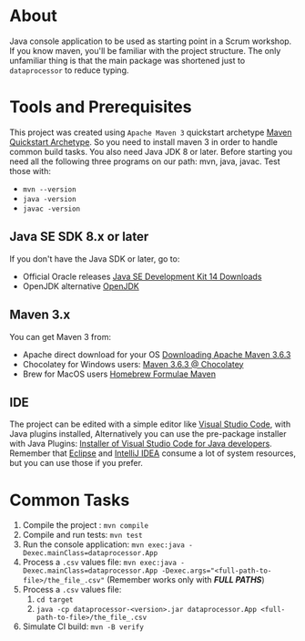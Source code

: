 # About #

Java console application to be used as starting point in a Scrum workshop. If you know maven, you'll be familiar with the project structure. The only unfamiliar thing is that the main package was shortened just to `dataprocessor` to reduce typing.

# Tools and Prerequisites #
This project was created using `Apache Maven 3` quickstart archetype [Maven Quickstart Archetype](https://maven.apache.org/archetypes/maven-archetype-quickstart/). So you need to install maven 3 in order to handle common build tasks. You also need Java JDK 8 or later. Before starting you need all the following three programs on our path: mvn, java, javac. Test those with:
* `mvn --version`
* `java -version`
* `javac -version`

## Java SE SDK 8.x or later ##
If you don't have the Java SDK or later, go to:
* Official Oracle releases [Java SE Development Kit 14 Downloads](https://www.oracle.com/java/technologies/javase-jdk14-downloads.html)
* OpenJDK alternative [OpenJDK](https://openjdk.java.net/)

## Maven 3.x ##
You can get Maven 3 from:
* Apache direct download for your OS [Downloading Apache Maven 3.6.3](https://maven.apache.org/download.cgi)
* Chocolatey for Windows users: [Maven
3.6.3 @ Chocolatey](https://chocolatey.org/packages/maven)
* Brew for MacOS users [Homebrew Formulae Maven](https://formulae.brew.sh/formula/maven#default)

## IDE ##
The project can be edited with a simple editor like [Visual Studio Code](https://code.visualstudio.com/download), with Java plugins installed, Alternatively you can use the pre-package installer with Java Plugins:  [Installer of Visual Studio Code for Java developers](https://aka.ms/vscode-java-installer-win). Remember that [Eclipse](https://www.eclipse.org/downloads/packages/release/kepler/sr1/eclipse-ide-java-developers) and [IntelliJ IDEA](https://www.jetbrains.com/idea/download/#section=windows) consume a lot of system resources, but you can use those if you prefer.

# Common Tasks #

1. Compile the project : `mvn compile`
2. Compile and run tests: `mvn test`
3. Run the console application: `mvn exec:java -Dexec.mainClass=dataprocessor.App`
4. Process a `.csv` values file: `mvn exec:java -Dexec.mainClass=dataprocessor.App -Dexec.args="<full-path-to-file>/the_file_.csv"` (Remember works only with ***FULL PATHS***)
5. Process a `.csv` values file: 
    1. `cd target`
    1. `java -cp dataprocessor-<version>.jar dataprocessor.App <full-path-to-file>/the_file_.csv`
6. Simulate CI build: `mvn -B verify`